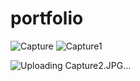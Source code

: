 # portfolio

![Capture](https://github.com/ajithkumar3873/portfolio/assets/127074798/83a8e126-7d03-4c8f-9123-18c8285a8c08)
![Capture1](https://github.com/ajithkumar3873/portfolio/assets/127074798/6ee56245-f06d-4fdb-89a1-7b9d22f4644c)

![Uploading Capture2.JPG…]()
